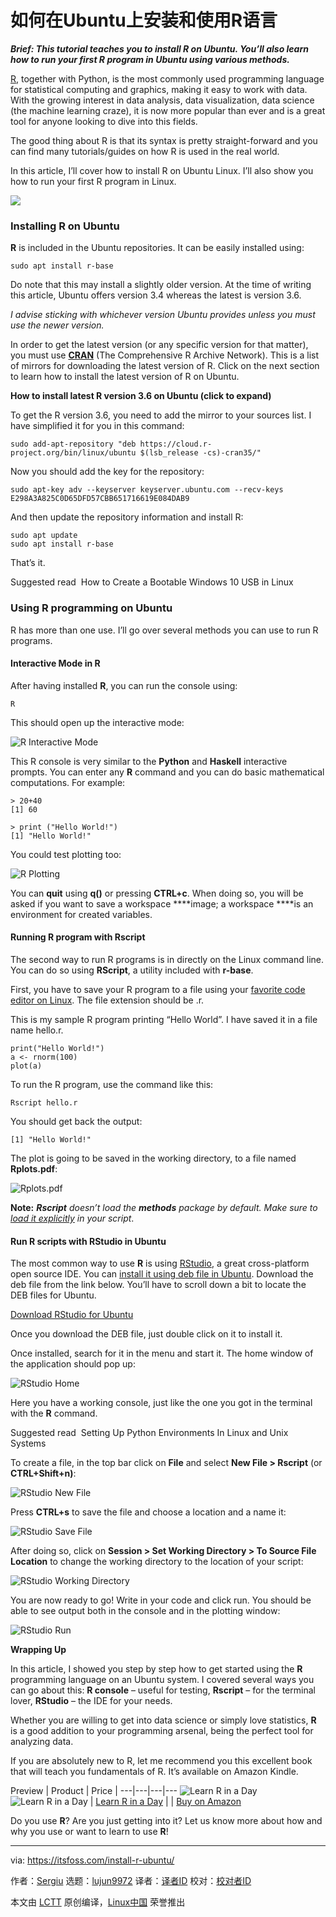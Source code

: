 [#]: collector: (lujun9972)
[#]: translator: (guevaraya)
[#]: reviewer: ( )
[#]: publisher: ( )
[#]: url: ( )
[#]: subject: (How to Install and Use R on Ubuntu)
[#]: via: (https://itsfoss.com/install-r-ubuntu/)
[#]: author: (Sergiu https://itsfoss.com/author/sergiu/)

如何在Ubuntu上安装和使用R语言
======

_**Brief: This tutorial teaches you to install R on Ubuntu. You’ll also learn how to run your first R program in Ubuntu using various methods.**_

[R][1], together with Python, is the most commonly used programming language for statistical computing and graphics, making it easy to work with data. With the growing interest in data analysis, data visualization, data science (the machine learning craze), it is now more popular than ever and is a great tool for anyone looking to dive into this fields.

The good thing about R is that its syntax is pretty straight-forward and you can find many tutorials/guides on how R is used in the real world.

In this article, I’ll cover how to install R on Ubuntu Linux. I’ll also show you how to run your first R program in Linux.

![][2]

### Installing R on Ubuntu

**R** is included in the Ubuntu repositories. It can be easily installed using:

```
sudo apt install r-base
```

Do note that this may install a slightly older version. At the time of writing this article, Ubuntu offers version 3.4 whereas the latest is version 3.6.

_I advise sticking with whichever version Ubuntu provides unless you must use the newer version._

In order to get the latest version (or any specific version for that matter), you must use **[CRAN][3]** (The Comprehensive R Archive Network). This is a list of mirrors for downloading the latest version of R. Click on the next section to learn how to install the latest version of R on Ubuntu.

**How to install latest R version 3.6 on Ubuntu (click to expand)**

To get the R version 3.6, you need to add the mirror to your sources list. I have simplified it for you in this command:

```
sudo add-apt-repository "deb https://cloud.r-project.org/bin/linux/ubuntu $(lsb_release -cs)-cran35/"
```

Now you should add the key for the repository:

```
sudo apt-key adv --keyserver keyserver.ubuntu.com --recv-keys E298A3A825C0D65DFD57CBB651716619E084DAB9
```

And then update the repository information and install R:

```
sudo apt update
sudo apt install r-base
```

That’s it.

[][4]

Suggested read  How to Create a Bootable Windows 10 USB in Linux

### Using R programming on Ubuntu

R has more than one use. I’ll go over several methods you can use to run R programs.

#### Interactive Mode in R

After having installed **R**, you can run the console using:

```
R
```

This should open up the interactive mode:

![R Interactive Mode][5]

This R console is very similar to the **Python** and **Haskell** interactive prompts. You can enter any **R** command and you can do basic mathematical computations. For example:

```
> 20+40
[1] 60

> print ("Hello World!")
[1] "Hello World!"
```

You could test plotting too:

![R Plotting][6]

You can **quit** using **q()** or pressing **CTRL+c**. When doing so, you will be asked if you want to save a workspace ****image; a workspace ****is an environment for created variables.

#### Running R program with Rscript

The second way to run R programs is in directly on the Linux command line. You can do so using **RScript**, a utility included with **r-base**.

First, you have to save your R program to a file using your [favorite code editor on Linux][7]. The file extension should be .r.

This is my sample R program printing “Hello World”. I have saved it in a file name hello.r.

```
print("Hello World!")
a <- rnorm(100)
plot(a)
```

To run the R program, use the command like this:

```
Rscript hello.r
```

You should get back the output:

```
[1] "Hello World!"
```

The plot is going to be saved in the working directory, to a file named **Rplots.pdf**:

![Rplots.pdf][8]

**Note:** _**Rscript**_ _doesn’t load the_ _**methods**_ _package by default. Make sure to [load it explicitly][9] in your script_.

#### Run R scripts with RStudio in Ubuntu

The most common way to use **R** is using [RStudio][10], a great cross-platform open source IDE. You can [install it using deb file in Ubuntu][11]. Download the deb file from the link below. You’ll have to scroll down a bit to locate the DEB files for Ubuntu.

[Download RStudio for Ubuntu][12]

Once you download the DEB file, just double click on it to install it.

Once installed, search for it in the menu and start it. The home window of the application should pop up:

![RStudio Home][13]

Here you have a working console, just like the one you got in the terminal with the **R** command.

[][14]

Suggested read  Setting Up Python Environments In Linux and Unix Systems

To create a file, in the top bar click on **File** and select **New File &gt; Rscript** (or **CTRL+Shift+n)**:

![RStudio New File][15]

Press **CTRL+s** to save the file and choose a location and a name it:

![RStudio Save File][16]

After doing so, click on **Session &gt; Set Working Directory &gt; To Source File Location** to change the working directory to the location of your script:

![RStudio Working Directory][17]

You are now ready to go! Write in your code and click run. You should be able to see output both in the console and in the plotting window:

![RStudio Run][18]

**Wrapping Up**

In this article, I showed you step by step how to get started using the **R** programming language on an Ubuntu system. I covered several ways you can go about this: **R console** – useful for testing, **Rscript** – for the terminal lover, **RStudio** – the IDE for your needs.

Whether you are willing to get into data science or simply love statistics, **R** is a good addition to your programming arsenal, being the perfect tool for analyzing data.

If you are absolutely new to R, let me recommend you this excellent book that will teach you fundamentals of R. It’s available on Amazon Kindle.

Preview | Product | Price |
---|---|---|---
![Learn R in a Day][19] ![Learn R in a Day][19] | [Learn R in a Day][20] |  | [Buy on Amazon][21]

Do you use **R**? Are you just getting into it? Let us know more about how and why you use or want to learn to use **R**!

--------------------------------------------------------------------------------

via: https://itsfoss.com/install-r-ubuntu/

作者：[Sergiu][a]
选题：[lujun9972][b]
译者：[译者ID](https://github.com/译者ID)
校对：[校对者ID](https://github.com/校对者ID)

本文由 [LCTT](https://github.com/LCTT/TranslateProject) 原创编译，[Linux中国](https://linux.cn/) 荣誉推出

[a]: https://itsfoss.com/author/sergiu/
[b]: https://github.com/lujun9972
[1]: https://www.r-project.org/
[2]: https://i2.wp.com/itsfoss.com/wp-content/uploads/2019/06/install-r-on-ubuntu.jpg?resize=800%2C450&ssl=1
[3]: https://cran.r-project.org/
[4]: https://itsfoss.com/bootable-windows-usb-linux/
[5]: https://i1.wp.com/itsfoss.com/wp-content/uploads/2019/06/r_interactive_mode.png?fit=800%2C516&ssl=1
[6]: https://i0.wp.com/itsfoss.com/wp-content/uploads/2019/06/r_plotting.jpg?fit=800%2C434&ssl=1
[7]: https://itsfoss.com/best-modern-open-source-code-editors-for-linux/
[8]: https://i1.wp.com/itsfoss.com/wp-content/uploads/2019/06/rplots_pdf.png?fit=800%2C539&ssl=1
[9]: https://www.dummies.com/programming/r/how-to-install-load-and-unload-packages-in-r/
[10]: https://www.rstudio.com/
[11]: https://itsfoss.com/install-deb-files-ubuntu/
[12]: https://www.rstudio.com/products/rstudio/download/#download
[13]: https://i1.wp.com/itsfoss.com/wp-content/uploads/2019/06/rstudio_home.jpg?fit=800%2C603&ssl=1
[14]: https://itsfoss.com/python-setup-linux/
[15]: https://i0.wp.com/itsfoss.com/wp-content/uploads/2019/06/rstudio_new_file.png?fit=800%2C392&ssl=1
[16]: https://i1.wp.com/itsfoss.com/wp-content/uploads/2019/06/rstudio_save_file.png?fit=800%2C258&ssl=1
[17]: https://i0.wp.com/itsfoss.com/wp-content/uploads/2019/06/rstudio_working_directory.png?fit=800%2C394&ssl=1
[18]: https://i0.wp.com/itsfoss.com/wp-content/uploads/2019/06/rstudio_run.jpg?fit=800%2C626&ssl=1
[19]: https://i1.wp.com/images-na.ssl-images-amazon.com/images/I/51oIJTbUlnL._SL160_.jpg?ssl=1
[20]: https://www.amazon.com/Learn-R-Day-Steven-Murray-ebook/dp/B00GC2LKOK?SubscriptionId=AKIAJ3N3QBK3ZHDGU54Q&tag=chmod7mediate-20&linkCode=xm2&camp=2025&creative=165953&creativeASIN=B00GC2LKOK (Learn R in a Day)
[21]: https://www.amazon.com/Learn-R-Day-Steven-Murray-ebook/dp/B00GC2LKOK?SubscriptionId=AKIAJ3N3QBK3ZHDGU54Q&tag=chmod7mediate-20&linkCode=xm2&camp=2025&creative=165953&creativeASIN=B00GC2LKOK (Buy on Amazon)
